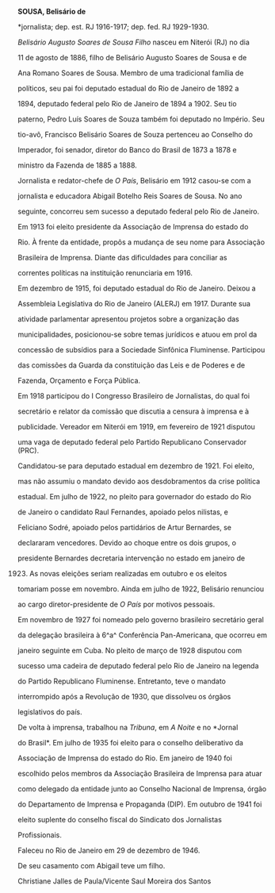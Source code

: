 **SOUSA, Belisário de**



\*jornalista; dep. est. RJ 1916-1917; dep. fed. RJ 1929-1930.



*Belisário Augusto Soares de Sousa Filho* nasceu em Niterói (RJ) no dia

11 de agosto de 1886, filho de Belisário Augusto Soares de Sousa e de

Ana Romano Soares de Sousa. Membro de uma tradicional família de

políticos, seu pai foi deputado estadual do Rio de Janeiro de 1892 a

1894, deputado federal pelo Rio de Janeiro de 1894 a 1902. Seu tio

paterno, Pedro Luís Soares de Souza também foi deputado no Império. Seu

tio-avô, Francisco Belisário Soares de Souza pertenceu ao Conselho do

Imperador, foi senador, diretor do Banco do Brasil de 1873 a 1878 e

ministro da Fazenda de 1885 a 1888.



Jornalista e redator-chefe de *O País*, Belisário em 1912 casou-se com a

jornalista e educadora Abigail Botelho Reis Soares de Sousa. No ano

seguinte, concorreu sem sucesso a deputado federal pelo Rio de Janeiro.



Em 1913 foi eleito presidente da Associação de Imprensa do estado do

Rio. À frente da entidade, propôs a mudança de seu nome para Associação

Brasileira de Imprensa. Diante das dificuldades para conciliar as

correntes políticas na instituição renunciaria em 1916.



Em dezembro de 1915, foi deputado estadual do Rio de Janeiro. Deixou a

Assembleia Legislativa do Rio de Janeiro (ALERJ) em 1917. Durante sua

atividade parlamentar apresentou projetos sobre a organização das

municipalidades, posicionou-se sobre temas jurídicos e atuou em prol da

concessão de subsídios para a Sociedade Sinfônica Fluminense. Participou

das comissões da Guarda da constituição das Leis e de Poderes e de

Fazenda, Orçamento e Força Pública.



Em 1918 participou do I Congresso Brasileiro de Jornalistas, do qual foi

secretário e relator da comissão que discutia a censura à imprensa e à

publicidade. Vereador em Niterói em 1919, em fevereiro de 1921 disputou

uma vaga de deputado federal pelo Partido Republicano Conservador (PRC).

Candidatou-se para deputado estadual em dezembro de 1921. Foi eleito,

mas não assumiu o mandato devido aos desdobramentos da crise política

estadual. Em julho de 1922, no pleito para governador do estado do Rio

de Janeiro o candidato Raul Fernandes, apoiado pelos nilistas, e

Feliciano Sodré, apoiado pelos partidários de Artur Bernardes, se

declararam vencedores. Devido ao choque entre os dois grupos, o

presidente Bernardes decretaria intervenção no estado em janeiro de

1923. As novas eleições seriam realizadas em outubro e os eleitos

tomariam posse em novembro. Ainda em julho de 1922, Belisário renunciou

ao cargo diretor-presidente de *O País* por motivos pessoais.



Em novembro de 1927 foi nomeado pelo governo brasileiro secretário geral

da delegação brasileira à 6^a^ Conferência Pan-Americana, que ocorreu em

janeiro seguinte em Cuba. No pleito de março de 1928 disputou com

sucesso uma cadeira de deputado federal pelo Rio de Janeiro na legenda

do Partido Republicano Fluminense. Entretanto, teve o mandato

interrompido após a Revolução de 1930, que dissolveu os órgãos

legislativos do país.



De volta à imprensa, trabalhou na *Tribuna*, em *A Noite* e no *Jornal

do Brasil*. Em julho de 1935 foi eleito para o conselho deliberativo da

Associação de Imprensa do estado do Rio. Em janeiro de 1940 foi

escolhido pelos membros da Associação Brasileira de Imprensa para atuar

como delegado da entidade junto ao Conselho Nacional de Imprensa, órgão

do Departamento de Imprensa e Propaganda (DIP). Em outubro de 1941 foi

eleito suplente do conselho fiscal do Sindicato dos Jornalistas

Profissionais.



Faleceu no Rio de Janeiro em 29 de dezembro de 1946.



De seu casamento com Abigail teve um filho.



Christiane Jalles de Paula/Vicente Saul Moreira dos Santos



